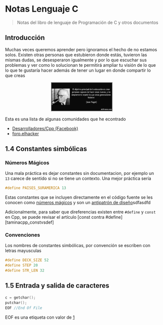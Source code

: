 
# Notas Lenguaje C
 > Notas del libro de lenguaje de Programación de C y otros documentos

## Introducción

Muchas veces queremos aprender pero ignoramos el hecho de no estamos solos. Existen otras personas que estubieron donde estás, tuvieron las mismas dudas, se desesperaron igualmente y por lo que escuchar sus problemas y ver como lo solucionan te permitirá ampliar tu visión de lo que lo que te gustaría hacer además de tener un lugar en donde compartir lo que creas

<p align="center">
  <img alt="Educacion - Jean Piaget" src="assets/images/Educacion_Jean_Piaget.jpg" width=40%>
</p>


Esta es una lista de algunas comunidades que he econtrado
 - [Desarrolladores/Cpp (Facebook)](https://www.facebook.com/groups/467783429968410/post_tags/?post_tag_id=1998231400256931) 
 - [foro.elhacker](https://foro.elhacker.net/programacion_cc-b49.0/) 
 

## 1.4 Constantes simbólicas
### Números Mágicos
Una mala práctica es dejar constantes sin documentacion, por ejemplo un `13` carece de sentido si no se tiene un contexto. Una mejor práctica sería

```c
#define PAISES_SURAMERICA 13
```
Estas constantes que se incluyen directamente en el código fuente se les conocen como [números mágicos][1.4.1] y son un [antipatrón de diseño][1.4.2]sdfasdfd

Adicionalmente, para saber que direferencias existen entre `#define` y `const` en Cpp, se puede revisar el artículo [const contra #define][taminacpp_constvsdef]

### Convenciones
Los nombres de constantes simbólicas, por convención se escriben con letras mayusculas

```c
#define DECK_SIZE 52
#define STEP 20
#define STR_LEN 32
```
## 1.5 Entrada y salida de caracteres
```c
c = getchar();
putchar();
EOF //End Of File
```
EOF es una etiqueta con valor de [1](https://stackoverflow.com/a/4705984/468132)

[1.4.1]:https://en.wikipedia.org/wiki/Magic_number_(programming)#Unnamed_numerical_constants
[1.4.2]:https://es.wikipedia.org/wiki/Antipatr%C3%B3n_de_dise%C3%B1o
[vitaminacpp_constvsdef]:https://vitaminacpp.wordpress.com/2013/01/06/const-contra-define/